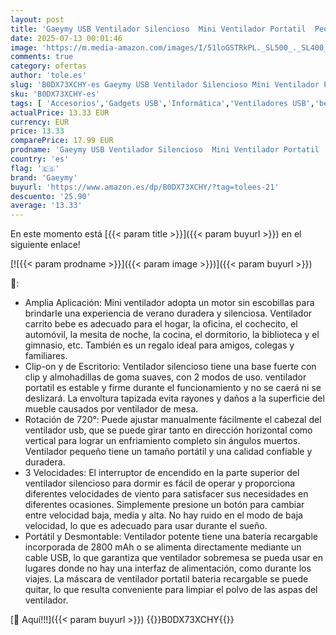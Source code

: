 ```yaml
---
layout: post
title: 'Gaeymy USB Ventilador Silencioso  Mini Ventilador Portatil  Pequeño de Mesa Bateria Recargable  Ventiladores Sobremesa Pinza Potente para Dormir Coche Carrito Bebe Camping Autocaravana'
date: 2025-07-13 00:01:46
image: 'https://m.media-amazon.com/images/I/51loGSTRkPL._SL500_._SL400_.jpg'
comments: true
category: ofertas
author: 'tole.es'
slug: 'B0DX73XCHY-es Gaeymy USB Ventilador Silencioso Mini Ventilador Portatil...'
sku: 'B0DX73XCHY-es'
tags: [ 'Accesorios','Gadgets USB','Informática','Ventiladores USB','bebe','gaeymy','🇪🇸', ]
actualPrice: 13.33 EUR
currency: EUR
price: 13.33
comparePrice: 17.99 EUR
prodname: 'Gaeymy USB Ventilador Silencioso  Mini Ventilador Portatil  Pequeño de Mesa Bateria Recargable  Ventiladores Sobremesa Pinza Potente para Dormir Coche Carrito Bebe Camping Autocaravana'
country: 'es'
flag: '🇪🇸'
brand: 'Gaeymy'
buyurl: 'https://www.amazon.es/dp/B0DX73XCHY/?tag=tolees-21'
descuento: '25.90'
average: '13.33'
---
```


En este momento está [{{< param title >}}]({{< param buyurl >}}) en el siguiente enlace!

[![{{< param prodname >}}]({{< param image >}})]({{< param buyurl >}})

🔎:

- Amplia Aplicación: Mini ventilador adopta un motor sin escobillas para brindarle una experiencia de verano duradera y silenciosa. Ventilador carrito bebe es adecuado para el hogar, la oficina, el cochecito, el automóvil, la mesita de noche, la cocina, el dormitorio, la biblioteca y el gimnasio, etc. También es un regalo ideal para amigos, colegas y familiares.
- Clip-on y de Escritorio: Ventilador silencioso tiene una base fuerte con clip y almohadillas de goma suaves, con 2 modos de uso. ventilador portatil es estable y firme durante el funcionamiento y no se caerá ni se deslizará. La envoltura tapizada evita rayones y daños a la superficie del mueble causados ​​por ventilador de mesa.
- Rotación de 720°: Puede ajustar manualmente fácilmente el cabezal del ventilador usb, que se puede girar tanto en dirección horizontal como vertical para lograr un enfriamiento completo sin ángulos muertos. Ventilador pequeño tiene un tamaño portátil y una calidad confiable y duradera.
- 3 Velocidades: El interruptor de encendido en la parte superior del ventilador silencioso para dormir es fácil de operar y proporciona diferentes velocidades de viento para satisfacer sus necesidades en diferentes ocasiones. Simplemente presione un botón para cambiar entre velocidad baja, media y alta. No hay ruido en el modo de baja velocidad, lo que es adecuado para usar durante el sueño.
- Portátil y Desmontable: Ventilador potente tiene una batería recargable incorporada de 2800 mAh o se alimenta directamente mediante un cable USB, lo que garantiza que ventilador sobremesa se pueda usar en lugares donde no hay una interfaz de alimentación, como durante los viajes. La máscara de ventilador portatil bateria recargable se puede quitar, lo que resulta conveniente para limpiar el polvo de las aspas del ventilador.

[🛒 Aquí!!!]({{< param buyurl >}})
{{<world>}}B0DX73XCHY{{</world>}}
